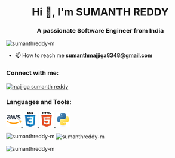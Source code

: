 <h1 align="center">Hi 👋, I'm SUMANTH REDDY</h1>
<h3 align="center">A passionate Software Engineer from India</h3>

<p align="left"> <img src="https://komarev.com/ghpvc/?username=sumanthreddy-m&label=Profile%20views&color=0e75b6&style=flat" alt="sumanthreddy-m" /> </p>

- 📫 How to reach me **sumanthmajjiga8348@gmail.com**

<h3 align="left">Connect with me:</h3>
<p align="left">
<a href="https://linkedin.com/in/majjiga sumanth reddy" target="blank"><img align="center" src="https://raw.githubusercontent.com/rahuldkjain/github-profile-readme-generator/master/src/images/icons/Social/linked-in-alt.svg" alt="majjiga sumanth reddy" height="30" width="40" /></a>
</p>

<h3 align="left">Languages and Tools:</h3>
<p align="left"> <a href="https://aws.amazon.com" target="_blank" rel="noreferrer"> <img src="https://raw.githubusercontent.com/devicons/devicon/master/icons/amazonwebservices/amazonwebservices-original-wordmark.svg" alt="aws" width="40" height="40"/> </a> <a href="https://www.w3schools.com/css/" target="_blank" rel="noreferrer"> <img src="https://raw.githubusercontent.com/devicons/devicon/master/icons/css3/css3-original-wordmark.svg" alt="css3" width="40" height="40"/> </a> <a href="https://www.w3.org/html/" target="_blank" rel="noreferrer"> <img src="https://raw.githubusercontent.com/devicons/devicon/master/icons/html5/html5-original-wordmark.svg" alt="html5" width="40" height="40"/> </a> <a href="https://www.python.org" target="_blank" rel="noreferrer"> <img src="https://raw.githubusercontent.com/devicons/devicon/master/icons/python/python-original.svg" alt="python" width="40" height="40"/> </a> </p>

<p><img align="left" src="https://github-readme-stats.vercel.app/api/top-langs?username=sumanthreddy-m&show_icons=true&locale=en&layout=compact" alt="sumanthreddy-m" /></p>

<p>&nbsp;<img align="center" src="https://github-readme-stats.vercel.app/api?username=sumanthreddy-m&show_icons=true&locale=en" alt="sumanthreddy-m" /></p>

<p><img align="center" src="https://github-readme-streak-stats.herokuapp.com/?user=sumanthreddy-m&" alt="sumanthreddy-m" /></p>
